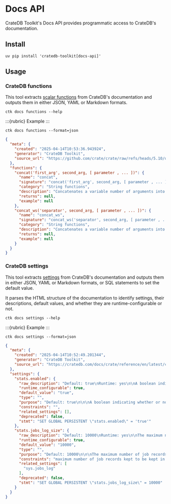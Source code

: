 # Docs API

CrateDB Toolkit's Docs API provides programmatic access to CrateDB's documentation.

## Install
```shell
uv pip install 'cratedb-toolkit[docs-api]'
```

## Usage

### CrateDB functions

This tool extracts [scalar functions] from CrateDB's documentation and outputs them
in either JSON, YAML or Markdown formats.

```shell
ctk docs functions --help
```

:::{rubric} Example
:::
```shell
ctk docs functions --format=json
```
```json
{
  "meta": {
    "created": "2025-04-14T10:53:36.943924",
    "generator": "CrateDB Toolkit",
    "source_url": "https://github.com/crate/crate/raw/refs/heads/5.10/docs/general/builtins/scalar-functions.rst"
  },
  "functions": {
    "concat('first_arg', second_arg, [ parameter , ... ])": {
      "name": "concat",
      "signature": "concat('first_arg', second_arg, [ parameter , ... ])",
      "category": "String functions",
      "description": "Concatenates a variable number of arguments into a single string. It ignores\nNULL values.",
      "returns": null,
      "example": null
    },
    "concat_ws('separator', second_arg, [ parameter , ... ])": {
      "name": "concat_ws",
      "signature": "concat_ws('separator', second_arg, [ parameter , ... ])",
      "category": "String functions",
      "description": "Concatenates a variable number of arguments into a single string using a\nseparator defined by the first argument. If first argument is NULL the\nreturn value is NULL. Remaining NULL arguments are ignored.",
      "returns": null,
      "example": null
    }
  }
}
```

### CrateDB settings

This tool extracts [settings] from CrateDB's documentation and outputs them
in either JSON, YAML or Markdown formats, or SQL statements to set the default value.

It parses the HTML structure of the documentation to identify settings, their
descriptions, default values, and whether they are runtime-configurable or not.

```shell
ctk docs settings --help
```

:::{rubric} Example
:::
```shell
ctk docs settings --format=json
```
```json
{
  "meta": {
    "created": "2025-04-14T10:52:49.201344",
    "generator": "CrateDB Toolkit",
    "source_url": "https://cratedb.com/docs/crate/reference/en/latest/config/cluster.html"
  },
  "settings": {
    "stats.enabled": {
      "raw_description": "Default: true\nRuntime: yes\n\nA boolean indicating whether or not to collect statistical information about\nthe cluster.\n\nCaution\nThe collection of statistical information incurs a slight performance\npenalty, as details about every job and operation across the cluster will\ncause data to be inserted into the corresponding system tables.",
      "runtime_configurable": true,
      "default_value": "true",
      "type": "",
      "purpose": "Default: true\n\n\nA boolean indicating whether or not to collect statistical information about\nthe cluster. Caution\nThe collection of statistical information incurs a slight performance\npenalty, as details about every job and operation across the cluster will\ncause data to be inserted into the corresponding system tables.",
      "constraints": "",
      "related_settings": [],
      "deprecated": false,
      "stmt": "SET GLOBAL PERSISTENT \"stats.enabled\" = 'true'"
    },
    "stats.jobs_log_size": {
      "raw_description": "Default: 10000\nRuntime: yes\n\nThe maximum number of job records kept to be kept in the sys.jobs_log table on each node.\nA job record corresponds to a single SQL statement to be executed on the\ncluster. These records are used for performance analytics. A larger job log\nproduces more comprehensive stats, but uses more RAM.\nOlder job records are deleted as newer records are added, once the limit is\nreached.\nSetting this value to 0 disables collecting job information.",
      "runtime_configurable": true,
      "default_value": "10000",
      "type": "",
      "purpose": "Default: 10000\n\n\nThe maximum number of job records kept to be kept in the sys.jobs_log table on each node. A job record corresponds to a single SQL statement to be executed on the\ncluster.",
      "constraints": "maximum number of job records kept to be kept in the sys.jobs_log table on each node.",
      "related_settings": [
        "sys.jobs_log"
      ],
      "deprecated": false,
      "stmt": "SET GLOBAL PERSISTENT \"stats.jobs_log_size\" = 10000"
    }
  }
}
```


[scalar functions]: https://cratedb.com/docs/crate/reference/en/latest/general/builtins/scalar-functions.html
[settings]: https://cratedb.com/docs/crate/reference/en/latest/config/cluster.html
